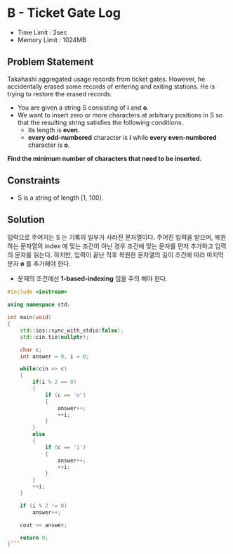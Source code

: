 # B - Ticket Gate Log

- Time Limit : 2sec
- Memory Limit : 1024MB

## Problem Statement

Takahashi aggregated usage records from ticket gates. However, he accidentally erased some records of entering and exiting stations. He is trying to restore the erased records.

- You are given a string S consisting of **i** and **o**.
- We want to insert zero or more characters at arbitrary positions in S so that the resulting string satisfies the following conditions.
  - Its length is **even**.
  - **every odd-numbered** character is **i** while **every even-numbered** character is **o**.

**Find the minimum number of characters that need to be inserted.**

## Constraints

- S is a string of length [1, 100].

## Solution

입력으로 주어지는 S 는 기록의 일부가 사라진 문자열이다.
주어진 입력을 받으며, 복원하는 문자열의 index 에 맞는 조건이 아닌 경우 조건에 맞는 문자를 먼저 추가하고 입력의 문자를 읽는다.
하지만, 입력이 끝난 직후 복원한 문자열의 길이 조건에 따라 마지막 문자 **o** 를 추가해야 한다.

- 문제의 조건에선 **1-based-indexing** 임을 주의 해야 한다.

```cpp
#include <iostream>

using namespace std;

int main(void)
{
    std::ios::sync_with_stdio(false);
    std::cin.tie(nullptr);

    char c;
    int answer = 0, i = 0;

    while(cin >> c)
    {
        if(i % 2 == 0)
        {
            if (c == 'o')
            {
                answer++;
                ++i;
            }
        }
        else
        {
            if (c == 'i')
            {
                answer++;
                ++i;
            }
        }
        ++i;
    }

    if (i % 2 != 0)
        answer++;

    cout << answer;

    return 0;
}```
